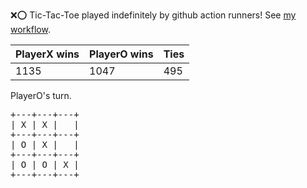 :x::o: Tic-Tac-Toe played indefinitely by github action runners! See [my workflow](.github/workflows/play.yaml).

|PlayerX wins|PlayerO wins|Ties|
|-|-|-|
|1135|1047|495|

PlayerO's turn.

<pre>
+---+---+---+
| X | X |   |
+---+---+---+
| O | X |   |
+---+---+---+
| O | O | X |
+---+---+---+
</pre>